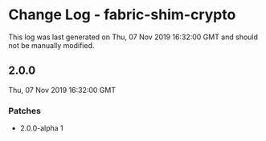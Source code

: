 # Change Log - fabric-shim-crypto

This log was last generated on Thu, 07 Nov 2019 16:32:00 GMT and should not be manually modified.

## 2.0.0
Thu, 07 Nov 2019 16:32:00 GMT

### Patches

- 2.0.0-alpha 1


